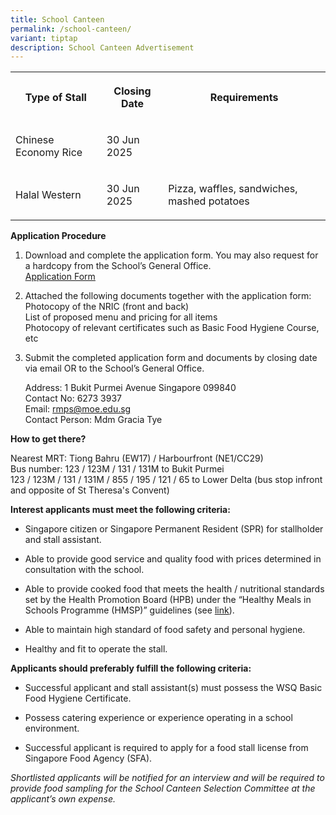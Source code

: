 ```yaml
---
title: School Canteen
permalink: /school-canteen/
variant: tiptap
description: School Canteen Advertisement
---
```

<table style="minWidth: 75px">
<colgroup>
<col>
<col>
<col>
</colgroup>
<tbody>
<tr>
<th rowspan="1" colspan="1">
<p>Type of Stall</p>
</th>
<th rowspan="1" colspan="1">
<p>Closing Date</p>
</th>
<th rowspan="1" colspan="1">
<p>Requirements</p>
</th>
</tr>
<tr>
<td rowspan="1" colspan="1">
<p>Chinese Economy Rice</p>
</td>
<td rowspan="1" colspan="1">
<p>30 Jun 2025</p>
</td>
<td rowspan="1" colspan="1">
<p></p>
</td>
</tr>
<tr>
<td rowspan="1" colspan="1">
<p>Halal Western</p>
</td>
<td rowspan="1" colspan="1">
<p>30 Jun 2025</p>
</td>
<td rowspan="1" colspan="1">
<p>Pizza, waffles, sandwiches, mashed potatoes</p>
</td>
</tr>
</tbody>
</table>
<p><strong>Application Procedure</strong>
</p>
<ol data-tight="true" class="tight">
<li>
<p>Download and complete the application form. You may also request for a
hardcopy from the School’s General Office.
<br><a href="/files/school_canteen_form.pdf" rel="noopener noreferrer nofollow" target="_blank"><u>Application Form</u></a>
<br>
</p>
</li>
<li>
<p>Attached the following documents together with the application form:
<br>Photocopy of the NRIC (front and back)
<br>List of proposed menu and pricing for all items
<br>Photocopy of relevant certificates such as Basic Food Hygiene Course,
etc</p>
</li>
<li>
<p>Submit the completed application form and documents by closing date via
email OR to the School’s General Office.
<br>
</p>
<p>Address: 1 Bukit Purmei Avenue Singapore 099840
<br>Contact No: 6273 3937
<br>Email: <a href="mailto:rmps@moe.edu.sg" rel="noopener noreferrer nofollow" target="_blank">rmps@moe.edu.sg</a>
<br>Contact Person: Mdm Gracia Tye</p>
</li>
</ol>
<p><strong>How to get there?</strong>
</p>
<p>Nearest MRT: Tiong Bahru (EW17) / Harbourfront (NE1/CC29)
<br>Bus number: 123 / 123M / 131 / 131M to Bukit Purmei
<br>123 / 123M / 131 / 131M / 855 / 195 / 121 / 65 to Lower Delta (bus stop
infront and opposite of St Theresa's Convent)</p>
<p><strong>Interest applicants must meet the following criteria:</strong>
</p>
<ul data-tight="true" class="tight">
<li>
<p>Singapore citizen or Singapore Permanent Resident (SPR) for stallholder
and stall assistant.</p>
</li>
<li>
<p>Able to provide good service and quality food with prices determined in
consultation with the school.</p>
</li>
<li>
<p>Able to provide cooked food that meets the health / nutritional standards
set by the Health Promotion Board (HPB) under the “Healthy Meals in Schools
Programme (HMSP)” guidelines (see <a href="https://www.hpb.gov.sg/schools/school-programmes/healthy-meals-in-schools-programme" rel="noopener noreferrer nofollow" target="_blank"><u>link</u></a>).</p>
</li>
<li>
<p>Able to maintain high standard of food safety and personal hygiene.</p>
</li>
<li>
<p>Healthy and fit to operate the stall.</p>
</li>
</ul>
<p><strong>Applicants should preferably fulfill the following criteria:</strong>
</p>
<ul data-tight="true" class="tight">
<li>
<p>Successful applicant and stall assistant(s) must possess the WSQ Basic
Food Hygiene Certificate.</p>
</li>
<li>
<p>Possess catering experience or experience operating in a school environment.</p>
</li>
<li>
<p>Successful applicant is required to apply for a food stall license from
Singapore Food Agency (SFA).</p>
</li>
</ul>
<p><em>Shortlisted applicants will be notified for an interview and will be required to provide food sampling for the School Canteen Selection Committee at the applicant’s own expense.</em>
</p>